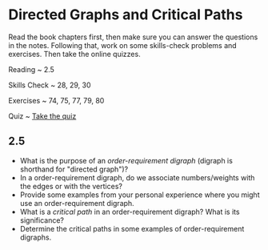 # Directed Graphs and Critical Paths

Read the book chapters first, then make sure you can answer the questions in the notes. Following that, work on some skills-check problems and exercises. Then take the online quizzes.

Reading
  ~ 2.5

Skills Check
  ~ 28, 29, 30

Exercises
  ~ 74, 75, 77, 79, 80

Quiz
  ~ [Take the quiz](https://moodle.hanover.edu/mod/quiz/view.php?id=4769)

## 2.5

- What is the purpose of an *order-requirement digraph* (digraph is shorthand for "directed graph")?
- In a order-requirement digraph, do we associate numbers/weights with the edges or with the vertices?
- Provide some examples from your personal experience where you might use an order-requirement digraph.
- What is a *critical path* in an order-requirement digraph? What is its significance?
- Determine the critical paths in some examples of order-requirement digraphs.
